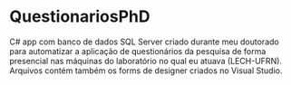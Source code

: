 # QuestionariosPhD
C# app com banco de dados SQL Server criado durante meu doutorado para automatizar a aplicação de questionários da pesquisa de forma presencial nas máquinas do laboratório no qual eu atuava (LECH-UFRN).
Arquivos contém também os forms de designer criados no Visual Studio.
